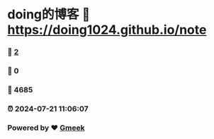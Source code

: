 # doing的博客 :link: https://doing1024.github.io/note 
### :page_facing_up: [2](https://doing1024.github.io/note/tag.html) 
### :speech_balloon: 0 
### :hibiscus: 4685 
### :alarm_clock: 2024-07-21 11:06:07 
### Powered by :heart: [Gmeek](https://github.com/Meekdai/Gmeek)
